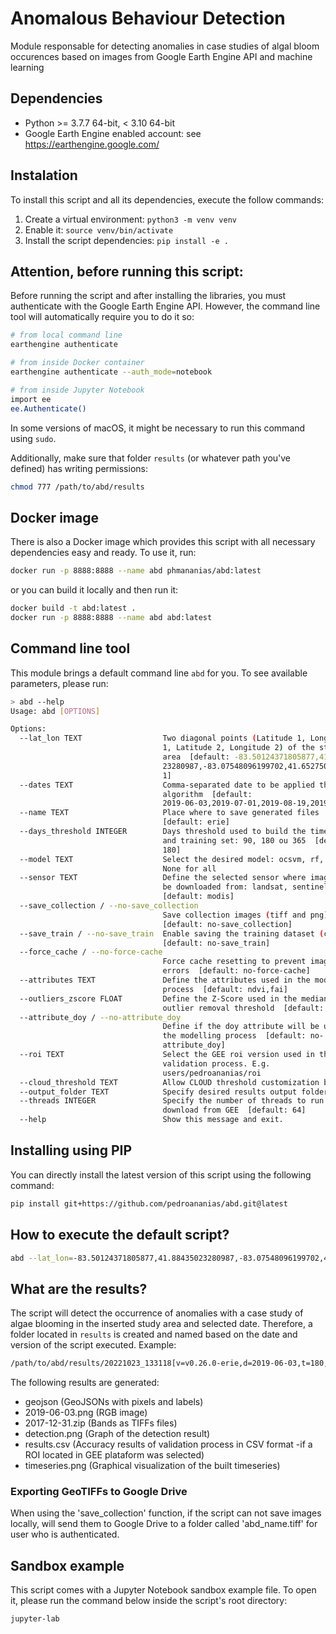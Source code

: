 # Anomalous Behaviour Detection

Module responsable for detecting anomalies in case studies of algal bloom occurences based on images from Google Earth Engine API and machine learning



## Dependencies

- Python >= 3.7.7 64-bit, < 3.10 64-bit
- Google Earth Engine enabled account: see https://earthengine.google.com/


## Instalation

To install this script and all its dependencies, execute the follow commands:

1) Create a virtual environment: `python3 -m venv venv`
2) Enable it: `source venv/bin/activate`
2) Install the script dependencies: `pip install -e .`


## Attention, before running this script:

Before running the script and after installing the libraries, you must authenticate with the Google Earth Engine API. However, the command line tool will automatically require you to do it so:

```bash
# from local command line
earthengine authenticate

# from inside Docker container
earthengine authenticate --auth_mode=notebook

# from inside Jupyter Notebook
import ee
ee.Authenticate()
```

In some versions of macOS, it might be necessary to run this command using `sudo`.

Additionally, make sure that folder `results` (or whatever path you've defined) has writing permissions:

```bash
chmod 777 /path/to/abd/results
```

## Docker image

There is also a Docker image which provides this script with all necessary dependencies easy and ready. To use it, run:

```bash
docker run -p 8888:8888 --name abd phmananias/abd:latest
```

or you can build it locally and then run it:
```bash
docker build -t abd:latest .
docker run -p 8888:8888 --name abd abd:latest
```



## Command line tool

This module brings a default command line `abd` for you. To see available parameters, please run:

```bash
> abd --help
Usage: abd [OPTIONS]

Options:
  --lat_lon TEXT                  Two diagonal points (Latitude 1, Longitude
                                  1, Latitude 2, Longitude 2) of the study
                                  area  [default: -83.50124371805877,41.884350
                                  23280987,-83.07548096199702,41.6527506159209
                                  1]
  --dates TEXT                    Comma-separated date to be applied the
                                  algorithm  [default:
                                  2019-06-03,2019-07-01,2019-08-19,2019-09-24]
  --name TEXT                     Place where to save generated files
                                  [default: erie]
  --days_threshold INTEGER        Days threshold used to build the timeseries
                                  and training set: 90, 180 ou 365  [default:
                                  180]
  --model TEXT                    Select the desired model: ocsvm, rf, if or
                                  None for all
  --sensor TEXT                   Define the selected sensor where images will
                                  be downloaded from: landsat, sentinel, modis
                                  [default: modis]
  --save_collection / --no-save_collection
                                  Save collection images (tiff and png)
                                  [default: no-save_collection]
  --save_train / --no-save_train  Enable saving the training dataset (csv)
                                  [default: no-save_train]
  --force_cache / --no-force-cache
                                  Force cache resetting to prevent image
                                  errors  [default: no-force-cache]
  --attributes TEXT               Define the attributes used in the modelling
                                  process  [default: ndvi,fai]
  --outliers_zscore FLOAT         Define the Z-Score used in the median
                                  outlier removal threshold  [default: 3.0]
  --attribute_doy / --no-attribute_doy
                                  Define if the doy attribute will be used in
                                  the modelling process  [default: no-
                                  attribute_doy]
  --roi TEXT                      Select the GEE roi version used in the
                                  validation process. E.g.
                                  users/pedroananias/roi
  --cloud_threshold TEXT          Allow CLOUD threshold customization by user
  --output_folder TEXT            Specify desired results output folder
  --threads INTEGER               Specify the number of threads to run image
                                  download from GEE  [default: 64]
  --help                          Show this message and exit.

```

## Installing using PIP

You can directly install the latest version of this script using the following command:

```bash
pip install git+https://github.com/pedroananias/abd.git@latest
```

## How to execute the default script?

```bash
abd --lat_lon=-83.50124371805877,41.88435023280987,-83.07548096199702,41.65275061592091 --dates=2019-06-03 --name=erie --model=ocsvm --sensor=modis --output_folder=abd
```


## What are the results?

The script will detect the occurrence of anomalies with a case study of algae blooming in the inserted study area and selected date. Therefore, a folder located in `results` is created and named based on the date and version of the script executed. Example: 

```bash
/path/to/abd/results/20221023_133118[v=v0.26.0-erie,d=2019-06-03,t=180,m=ocsvm,s=modis,attr=ndvi,fai]
```

The following results are generated:

- geojson (GeoJSONs with pixels and labels)
- 2019-06-03.png (RGB image)
- 2017-12-31.zip (Bands as TIFFs files)
- detection.png (Graph of the detection result)
- results.csv (Accuracy results of validation process in CSV format -if a ROI located in GEE plataform was selected)
- timeseries.png (Graphical visualization of the built timeseries)


### Exporting GeoTIFFs to Google Drive

When using the 'save_collection' function, if the script can not save images locally, will send them to Google Drive to a folder called 'abd_name.tiff' for user who is authenticated.



## Sandbox example

This script comes with a Jupyter Notebook sandbox example file. To open it, please run the command below inside the script's root directory:

```bash
jupyter-lab
```